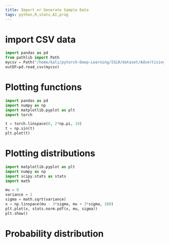 ```yaml
---
title: Import or Generate Sample Data
tags: python,R,stats,AI,prog
---
```


# import CSV data

```python
import pandas as pd
from pathlib import Path
mycsv = Path("/home/kali/pytorch-Deep-Learning/ISLR/dataset/Advertising.csv")
outDF=pd.read_csv(mycsv)
```

# Plotting functions

```python
import pandas as pd
import numpy as np
import matplotlib.pyplot as plt
import torch

t = torch.linspace(0, 2*np.pi, 10)
t = np.sin(t)
plt.plot(t)
```

# Plotting distributions

```python
import matplotlib.pyplot as plt
import numpy as np
import scipy.stats as stats
import math

mu = 0
variance = 1
sigma = math.sqrt(variance)
x = np.linspace(mu - 3*sigma, mu + 3*sigma, 100)
plt.plot(x, stats.norm.pdf(x, mu, sigma))
plt.show()
```

# Probability distribution